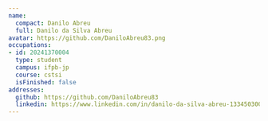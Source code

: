 ```yaml
---
name:
  compact: Danilo Abreu
  full: Danilo da Silva Abreu
avatar: https://github.com/DaniloAbreu83.png
occupations:
- id: 20241370004
  type: student
  campus: ifpb-jp
  course: cstsi
  isFinished: false
addresses:
  github: https://github.com/DaniloAbreu83
  linkedin: https://www.linkedin.com/in/danilo-da-silva-abreu-133450300/
---
```

